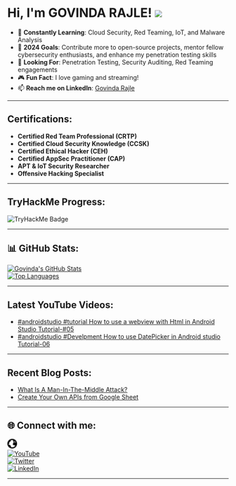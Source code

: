 # Hi, I'm GOVINDA RAJLE! <img src="https://github.com/thomasbnt/thomasbnt/blob/me/assets/hi.gif" width="25px">  
- 🌱 **Constantly Learning**: Cloud Security, Red Teaming, IoT, and Malware Analysis  
- 🥅 **2024 Goals**: Contribute more to open-source projects, mentor fellow cybersecurity enthusiasts, and enhance my penetration testing skills  
- 👯 **Looking For**: Penetration Testing, Security Auditing, Red Teaming engagements  
- 🎮 **Fun Fact**: I love gaming and streaming!  
- 📫 **Reach me on LinkedIn**: [Govinda Rajle](https://www.linkedin.com/in/govinda-rajle-1b9829178)

---

## Certifications:
- **Certified Red Team Professional (CRTP)**  
- **Certified Cloud Security Knowledge (CCSK)**  
- **Certified Ethical Hacker (CEH)**  
- **Certified AppSec Practitioner (CAP)**  
- **APT & IoT Security Researcher**  
- **Offensive Hacking Specialist**

---

## TryHackMe Progress:
![TryHackMe Badge](https://tryhackme-badges.s3.amazonaws.com/blackpanther00.png)

---

## 📊 GitHub Stats:
[![Govinda's GitHub Stats](https://github-readme-stats-phi-eight.vercel.app/api?username=GOVINDARAJLE&show_icons=true&hide_border=true)](https://github.com/GOVINDARAJLE)  
[![Top Languages](https://github-readme-stats.vercel.app/api/top-langs/?username=GOVINDARAJLE&layout=compact)](https://github.com/GOVINDARAJLE)

---

## Latest YouTube Videos:
<!-- YOUTUBE:START -->
- [#androidstudio  #tutorial    How to use a webview with  Html in Android Studio Tutorial-#05](https://www.youtube.com/watch?v=s6_0L1GMuIM)
- [#androidstudio #Develpment  How to use  DatePicker  in  Android studio  Tutorial-06](https://www.youtube.com/watch?v=oSu3YLma5HM)
<!-- YOUTUBE:END -->

---

## Recent Blog Posts:
<!-- BLOG-POST-LIST:START -->
- [What Is A Man-In-The-Middle Attack?](https://dev.to/govindarajle/what-is-a-man-in-the-middle-attack-4nne)
- [Create Your Own APIs from Google Sheet](https://dev.to/govindarajle/create-your-own-apis-from-google-sheet-3pmp)
<!-- BLOG-POST-LIST:END -->

---

## 🌐 Connect with me:
[<img alt="website" width="22px" src="https://raw.githubusercontent.com/iconic/open-iconic/master/svg/globe.svg" />](http://codeplay.epizy.com/)  
[<img alt="YouTube" width="22px" src="https://cdn.jsdelivr.net/npm/simple-icons@v3/icons/youtube.svg" />](https://www.youtube.com/channel/UCjcLYXHhE7y2a2v3QLawlsw)  
[<img alt="Twitter" width="22px" src="https://cdn.jsdelivr.net/npm/simple-icons@v3/icons/twitter.svg" />](https://twitter.com/rajle_govinda?s=09)  
[<img alt="LinkedIn" width="22px" src="https://cdn.jsdelivr.net/npm/simple-icons@v3/icons/linkedin.svg" />](https://www.linkedin.com/in/govinda-rajle-1b9829178)

---
